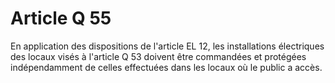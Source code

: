 # Article Q 55

En application des dispositions de l'article EL 12, les installations électriques des locaux visés à l'article Q 53 doivent être commandées et protégées indépendamment de celles effectuées dans les locaux où le public a accès.
